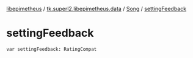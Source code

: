 [libepimetheus](../../index.md) / [tk.superl2.libepimetheus.data](../index.md) / [Song](index.md) / [settingFeedback](./setting-feedback.md)

# settingFeedback

`var settingFeedback: RatingCompat`